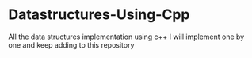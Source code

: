 # Datastructures-Using-Cpp
All the data structures implementation using c++
I will implement one by one and keep adding to this repository
